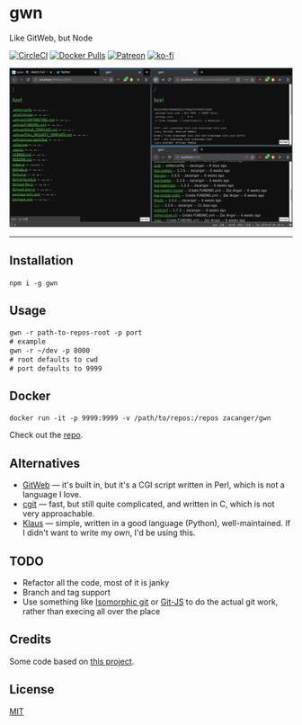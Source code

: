 # gwn

Like GitWeb, but Node

[![CircleCI](https://circleci.com/gh/zacanger/gwn.svg?style=svg)](https://circleci.com/gh/zacanger/gwn) [![Docker
Pulls](https://img.shields.io/docker/pulls/zacanger/gwn.svg)](https://hub.docker.com/r/zacanger/gwn) [![Patreon](https://img.shields.io/badge/patreon-donate-yellow.svg)](https://www.patreon.com/zacanger) [![ko-fi](https://www.ko-fi.com/img/githubbutton_sm.svg)](https://ko-fi.com/U7U2110VB)

![screenshot](/screenshot.png?raw=true)

--------

## Installation

`npm i -g gwn`

## Usage

```shell
gwn -r path-to-repos-root -p port
# example
gwn -r ~/dev -p 8000
# root defaults to cwd
# port defaults to 9999
```

## Docker

`docker run -it -p 9999:9999 -v /path/to/repos:/repos zacanger/gwn`

Check out the [repo](https://hub.docker.com/r/zacanger/gwn).

## Alternatives

* [GitWeb](https://git-scm.com/book/en/v2/Git-on-the-Server-GitWeb) — it's built
  in, but it's a CGI script written in Perl, which is not a language I love.
* [cgit](https://git.zx2c4.com/cgit/) — fast, but still quite complicated, and
  written in C, which is not very approachable.
* [Klaus](https://github.com/jonashaag/klaus) — simple, written in a good
  language (Python), well-maintained. If I didn't want to write my own, I'd be
  using this.

## TODO

* Refactor all the code, most of it is janky
* Branch and tag support
* Use something like [Isomorphic git](https://github.com/isomorphic-git/isomorphic-git) or [Git-JS](https://github.com/steveukx/git-js) to do the actual git work, rather than execing all over the place

## Credits

Some code based on [this project](https://github.com/timboudreau/gittattle).

## License

[MIT](./LICENSE.md)
